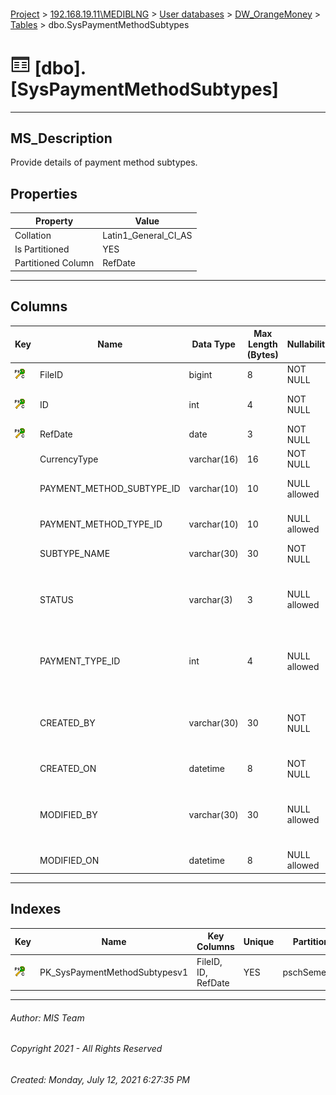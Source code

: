 #### 

[Project](../../../../index.md) > [192.168.19.11\\MEDIBLNG](../../../index.md) > [User databases](../../index.md) > [DW_OrangeMoney](../index.md) > [Tables](Tables.md) > dbo.SysPaymentMethodSubtypes

# ![Tables](../../../../Images/Table32.png) [dbo].[SysPaymentMethodSubtypes]

---

## <a name="#description"></a>MS_Description

Provide details of payment method subtypes.

## <a name="#properties"></a>Properties

| Property | Value |
|---|---|
| Collation | Latin1_General_CI_AS |
| Is Partitioned | YES |
| Partitioned Column | RefDate |


---

## <a name="#columns"></a>Columns

| Key | Name | Data Type | Max Length (Bytes) | Nullability | Description |
|---|---|---|---|---|---|
| [![Cluster Primary Key PK_SysPaymentMethodSubtypesv1: *](../../../../Images/pkcluster.png)](#indexes) | FileID | bigint | 8 | NOT NULL | _Unique File Identifier_ |
| [![Cluster Primary Key PK_SysPaymentMethodSubtypesv1: *](../../../../Images/pkcluster.png)](#indexes) | ID | int | 4 | NOT NULL | _Unique Data Line within a file_ |
| [![Cluster Primary Key PK_SysPaymentMethodSubtypesv1: *](../../../../Images/pkcluster.png)](#indexes) | RefDate | date | 3 | NOT NULL | _Date of the file_ |
|  | CurrencyType | varchar(16) | 16 | NOT NULL | _Currency (USD/LRD)_ |
|  | PAYMENT_METHOD_SUBTYPE_ID | varchar(10) | 10 | NULL allowed | _Payment method subtyp id_ |
|  | PAYMENT_METHOD_TYPE_ID | varchar(10) | 10 | NULL allowed | _Payment method type id_ |
|  | SUBTYPE_NAME | varchar(30) | 30 | NOT NULL | _Name of subtype_ |
|  | STATUS | varchar(3) | 3 | NULL allowed | _Status of payment subtype (eg. - Y for active or N for deleted.)_ |
|  | PAYMENT_TYPE_ID | int | 4 | NULL allowed | _Payment type id that belong to payment subtype_ |
|  | CREATED_BY | varchar(30) | 30 | NOT NULL | _Userid of the user who registered the payment subtype._ |
|  | CREATED_ON | datetime | 8 | NOT NULL | _Creation date_ |
|  | MODIFIED_BY | varchar(30) | 30 | NULL allowed | _Userid of the user who modified the payment subtype_ |
|  | MODIFIED_ON | datetime | 8 | NULL allowed | _Modification date_ |


---

## <a name="#indexes"></a>Indexes

| Key | Name | Key Columns | Unique | Partition Scheme | Partitioned |
|---|---|---|---|---|---|
| [![Cluster Primary Key PK_SysPaymentMethodSubtypesv1: *](../../../../Images/pkcluster.png)](#indexes) | PK_SysPaymentMethodSubtypesv1 | FileID, ID, RefDate | YES | pschSemesterPartition | RefDate |


---

###### Author:  MIS Team

###### Copyright 2021 - All Rights Reserved

###### Created: Monday, July 12, 2021 6:27:35 PM

